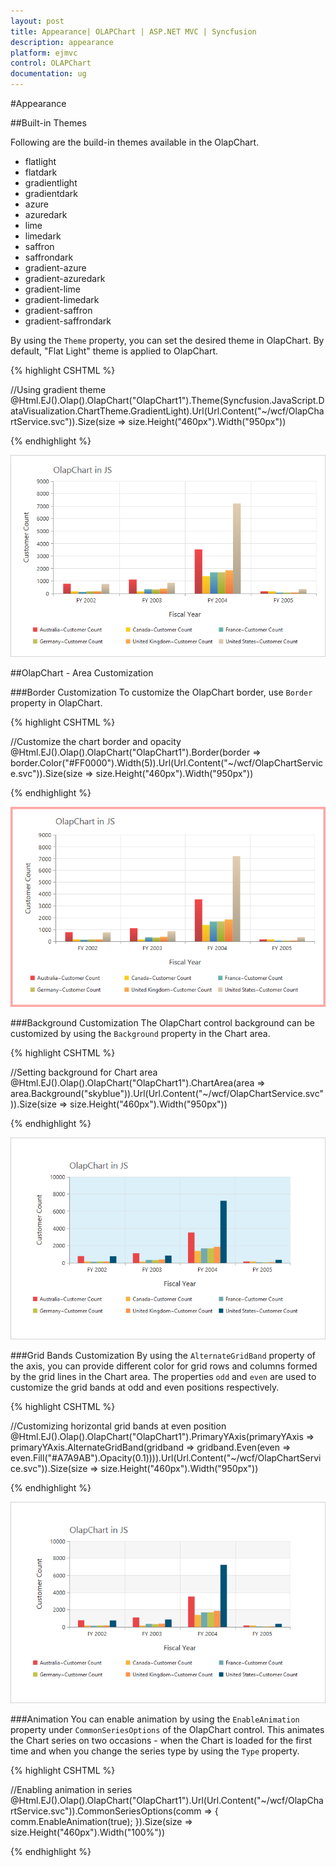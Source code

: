 ```yaml
---
layout: post
title: Appearance| OLAPChart | ASP.NET MVC | Syncfusion
description: appearance
platform: ejmvc
control: OLAPChart
documentation: ug
---
```


#Appearance

##Built-in Themes

Following are the build-in themes available in the OlapChart.

* flatlight
* flatdark
* gradientlight
* gradientdark
* azure
* azuredark
* lime
* limedark
* saffron
* saffrondark
* gradient-azure
* gradient-azuredark
* gradient-lime
* gradient-limedark
* gradient-saffron
* gradient-saffrondark

By using the `Theme` property, you can set the desired theme in OlapChart. By default, "Flat Light" theme is applied to OlapChart.

{% highlight CSHTML %}

//Using gradient theme
@Html.EJ().Olap().OlapChart("OlapChart1").Theme(Syncfusion.JavaScript.DataVisualization.ChartTheme.GradientLight).Url(Url.Content("~/wcf/OlapChartService.svc")).Size(size => size.Height("460px").Width("950px"))

{% endhighlight %}

![](Appearance_images/themes.png)

##OlapChart - Area Customization

###Border Customization
To customize the OlapChart border, use `Border` property in OlapChart.

{% highlight CSHTML %}

//Customize the chart border and opacity
@Html.EJ().Olap().OlapChart("OlapChart1").Border(border => border.Color("#FF0000").Width(5)).Url(Url.Content("~/wcf/OlapChartService.svc")).Size(size => size.Height("460px").Width("950px"))

{% endhighlight %}

![](Appearance_images/bordercustomize.png)

###Background Customization
The OlapChart control background can be customized by using the `Background` property in the Chart area.

{% highlight CSHTML %}

//Setting background for Chart area
@Html.EJ().Olap().OlapChart("OlapChart1").ChartArea(area => area.Background("skyblue")).Url(Url.Content("~/wcf/OlapChartService.svc")).Size(size => size.Height("460px").Width("950px"))

{% endhighlight %}

![](Appearance_images/backgroundcutomize.png)

###Grid Bands Customization
By using the `AlternateGridBand` property of the axis, you can provide different color for grid rows and columns formed by the grid lines in the Chart area. The properties `odd` and `even` are used to customize the grid bands at odd and even positions respectively.

{% highlight CSHTML %}

//Customizing horizontal grid bands at even position
@Html.EJ().Olap().OlapChart("OlapChart1").PrimaryYAxis(primaryYAxis => primaryYAxis.AlternateGridBand(gridband => gridband.Even(even => even.Fill("#A7A9AB").Opacity(0.1)))).Url(Url.Content("~/wcf/OlapChartService.svc")).Size(size => size.Height("460px").Width("950px"))

{% endhighlight %}

![](Appearance_images/gridbands.png)

###Animation
You can enable animation by using the `EnableAnimation` property under `CommonSeriesOptions` of the OlapChart control. This animates the Chart series on two occasions - when the Chart is loaded for the first time and when you change the series type by using the `Type` property.

{% highlight CSHTML %}

//Enabling animation in series
@Html.EJ().Olap().OlapChart("OlapChart1").Url(Url.Content("~/wcf/OlapChartService.svc")).CommonSeriesOptions(comm => { comm.EnableAnimation(true); }).Size(size => size.Height("460px").Width("100%"))

{% endhighlight %}

